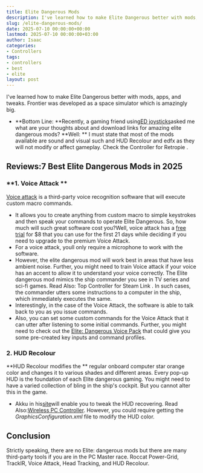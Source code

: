 ```yaml
---
title: Elite Dangerous Mods
description: I've learned how to make Elite Dangerous better with mods, apps, and tweaks. Frontier was developed as a space simulator which is amazingly big. - Bottom Line...
slug: /elite-dangerous-mods/
date: 2025-07-10 00:00:00+00:00
lastmod: 2025-07-10 00:00:00+03:00
author: Isaac
categories:
- Controllers
tags:
- controllers
- best
- elite
layout: post
---
```

I've learned how to make Elite Dangerous better with mods, apps, and tweaks. Frontier was developed as a space simulator which is amazingly big.
- **Bottom Line: **Recently, a gaming friend using[ED joysticks](https://pestpolicy.com/[best](https://pestpolicy.com/best-hotas-joysticks/)-joystick-for-[elite](https://pestpolicy.com/xbox-one-elite-controller-review/)-dangerous/)asked me what are your thoughts about and download links for amazing elite dangerous mods?
**Well: **
I must state that most of the mods available are sound and visual such and HUD Recolour and edfx as they will not modify or affect gameplay. Check the
Controller for Retropie
.
## Reviews:7 Best Elite Dangerous Mods in 2025
### **1. Voice Attack **
[Voice attack](http://voiceattack.com/)
is a third-party voice recognition software that will execute custom macro commands.
- It allows you to create anything from custom macro to simple keystrokes and then speak your commands to operate Elite Dangerous.
So, how much will such great software cost you?Well, voice attack has a
[free trial](http://www.voiceattack.com/download.aspx)
for $8 that you can use for the first 21 days while deciding if you need to upgrade to the premium Voice Attack.
- For a voice attack, youll only require a microphone to work with the software.
- However, the elite dangerous mod will work best in areas that have less ambient noise.
Further, you might need to train Voice attack if your voice has an accent to allow it to understand your voice correctly.
The Elite dangerous mod mimics the ship commander you see in TV series and sci-fi games. Read Also:
Top Controller for Steam Link
.
In such cases, the commander utters some instructions to a computer in the ship, which immediately executes the same.
- Interestingly, in the case of the Voice Attack, the software is able to talk back to you as you issue commands.
- Also, you can set some custom commands for the Voice Attack that it can utter after listening to some initial commands.
Further, you might need to check out the
[Elite: Dangerous Voice Pack](http://www.elitedangerousvoicepack.com/)
that could give you some pre-created key inputs and command profiles.
### **2. HUD Recolour**
**HUD Recolour modifies the **
regular onboard computer star orange color and changes it to various shades and different areas.
Every pop-up HUD is the foundation of each Elite dangerous gaming. You might need to have a varied collection of bling in the ship's cockpit. But you cannot alter this in the game.
- Akku in his[site](http://arkku.com/elite/hud_editor/)will enable you to tweak the HUD recovering. Read Also:[Wireless PC Controller](https://pestpolicy.com/best-wireless-pc-controller/).
However, you could require getting the
*GraphicsConfiguration.xml*
file to modify the HUD color.
## Conclusion
Strictly speaking, there are no Elite: dangerous mods but there are many third-party tools if you are in the PC Master race.
Roccat Power-Grid, TrackIR, Voice Attack, Head Tracking, and HUD Recolour.
